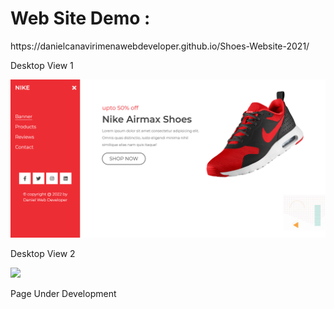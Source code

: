 <h1>Web Site Demo : </h1>

<p>https://danielcanavirimenawebdeveloper.github.io/Shoes-Website-2021/</p>

<p>Desktop View 1</p>
<img src="images/imagen.png">

<p>Desktop View 2</p>
<img src="images/imagen-imagen-2.png">

<!-- <p>Tablets</p>
<img src="images/imagen2.png">

<p>Phones</p>
<img src="images/imagen3.png"> -->

<p>Page Under Development</p>